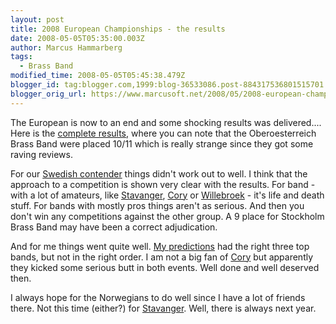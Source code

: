 ```yaml
---
layout: post
title: 2008 European Championships - the results
date: 2008-05-05T05:35:00.003Z
author: Marcus Hammarberg
tags:
  - Brass Band
modified_time: 2008-05-05T05:45:38.479Z
blogger_id: tag:blogger.com,1999:blog-36533086.post-884317536801515701
blogger_orig_url: https://www.marcusoft.net/2008/05/2008-european-championships-results.html
---
```


The European is now to an end and some shocking results was delivered.... Here is the [complete results](http://www.4barsrest.com/news/detail.asp?id=7753), where you can note that the Oberoesterreich Brass Band were placed 10/11 which is really strange since they got some raving reviews.

For our [Swedish contender](http://www.stockholmbrass.se/) things didn't work out to well. I think that the approach to a competition is shown very clear with the results. For band - with a lot of amateurs, like [Stavanger](http://www.stavanger-brassband.no/english/index.htm), [Cory](http://www.buyasyouviewcoryband.co.uk/) or [Willebroek](http://www.brassbandwillebroek.be/) - it's life and death stuff. For bands with mostly pros things aren't as serious. And then you don't win any competitions against the other group. A 9 place for Stockholm Brass Band may have been a correct adjudication.

And for me things went quite well. [My predictions](https://www.marcusoft.net/2008/04/2008-european-championships-my.html) had the right three top bands, but not in the right order. I am not a big fan of [Cory](http://www.buyasyouviewcoryband.co.uk/) but apparently they kicked some serious butt in both events. Well done and well deserved then.

I always hope for the Norwegians to do well since I have a lot of friends there. Not this time (either?) for [Stavanger](http://www.stavanger-brassband.no/english/index.htm). Well, there is always next year.
